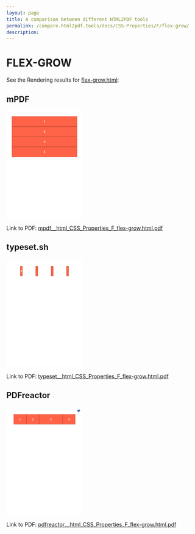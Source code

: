 ```yaml
---
layout: page
title: A comparison between different HTML2PDF tools
permalink: /compare.html2pdf.tools/docs/CSS-Properties/F/flex-grow/
description: 
---
```


# FLEX-GROW

See the Rendering results for [flex-grow.html](/html/CSS%20Properties/F/flex-grow.html):

## mPDF
![](mpdf__html_CSS_Properties_F_flex-grow.html.png) 

Link to PDF: [mpdf__html_CSS_Properties_F_flex-grow.html.pdf](mpdf__html_CSS_Properties_F_flex-grow.html.pdf)

## typeset.sh
![](typeset__html_CSS_Properties_F_flex-grow.html.png) 

Link to PDF: [typeset__html_CSS_Properties_F_flex-grow.html.pdf](typeset__html_CSS_Properties_F_flex-grow.html.pdf)

## PDFreactor
![](pdfreactor__html_CSS_Properties_F_flex-grow.html.png) 

Link to PDF: [pdfreactor__html_CSS_Properties_F_flex-grow.html.pdf](pdfreactor__html_CSS_Properties_F_flex-grow.html.pdf)
